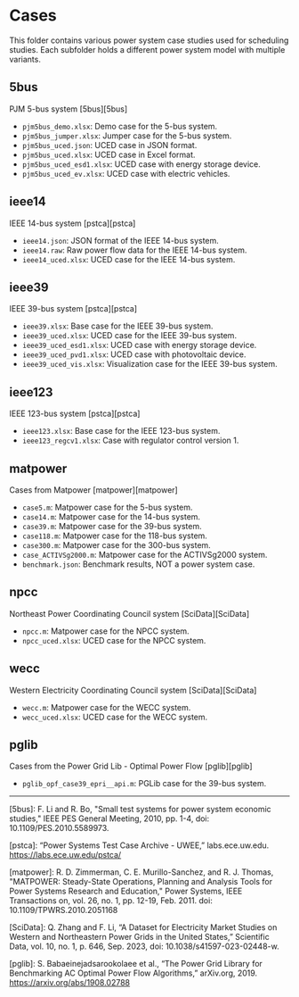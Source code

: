 # Cases

This folder contains various power system case studies used for scheduling studies. Each subfolder holds a different power system model with multiple variants.

## 5bus

PJM 5-bus system [5bus][5bus]

- `pjm5bus_demo.xlsx`: Demo case for the 5-bus system.
- `pjm5bus_jumper.xlsx`: Jumper case for the 5-bus system.
- `pjm5bus_uced.json`: UCED case in JSON format.
- `pjm5bus_uced.xlsx`: UCED case in Excel format.
- `pjm5bus_uced_esd1.xlsx`: UCED case with energy storage device.
- `pjm5bus_uced_ev.xlsx`: UCED case with electric vehicles.

## ieee14

IEEE 14-bus system [pstca][pstca]

- `ieee14.json`: JSON format of the IEEE 14-bus system.
- `ieee14.raw`: Raw power flow data for the IEEE 14-bus system.
- `ieee14_uced.xlsx`: UCED case for the IEEE 14-bus system.

## ieee39

IEEE 39-bus system [pstca][pstca]

- `ieee39.xlsx`: Base case for the IEEE 39-bus system.
- `ieee39_uced.xlsx`: UCED case for the IEEE 39-bus system.
- `ieee39_uced_esd1.xlsx`: UCED case with energy storage device.
- `ieee39_uced_pvd1.xlsx`: UCED case with photovoltaic device.
- `ieee39_uced_vis.xlsx`: Visualization case for the IEEE 39-bus system.

## ieee123

IEEE 123-bus system [pstca][pstca]

- `ieee123.xlsx`: Base case for the IEEE 123-bus system.
- `ieee123_regcv1.xlsx`: Case with regulator control version 1.


## matpower

Cases from Matpower [matpower][matpower]

- `case5.m`: Matpower case for the 5-bus system.
- `case14.m`: Matpower case for the 14-bus system.
- `case39.m`: Matpower case for the 39-bus system.
- `case118.m`: Matpower case for the 118-bus system.
- `case300.m`: Matpower case for the 300-bus system.
- `case_ACTIVSg2000.m`: Matpower case for the ACTIVSg2000 system.
- `benchmark.json`: Benchmark results, NOT a power system case.

## npcc

Northeast Power Coordinating Council system [SciData][SciData]

- `npcc.m`: Matpower case for the NPCC system.
- `npcc_uced.xlsx`: UCED case for the NPCC system.

## wecc

Western Electricity Coordinating Council system [SciData][SciData]

- `wecc.m`: Matpower case for the WECC system.
- `wecc_uced.xlsx`: UCED case for the WECC system.

## pglib

Cases from the Power Grid Lib - Optimal Power Flow [pglib][pglib]

- `pglib_opf_case39_epri__api.m`: PGLib case for the 39-bus system.

---

[5bus]: F. Li and R. Bo, "Small test systems for power system economic studies," IEEE PES General Meeting, 2010, pp. 1-4, doi: 10.1109/PES.2010.5589973.

[pstca]: “Power Systems Test Case Archive - UWEE,” labs.ece.uw.edu. https://labs.ece.uw.edu/pstca/

[matpower]: R. D. Zimmerman, C. E. Murillo-Sanchez, and R. J. Thomas, "MATPOWER: Steady-State Operations, Planning and Analysis Tools for Power Systems Research and Education," Power Systems, IEEE Transactions on, vol. 26, no. 1, pp. 12-19, Feb. 2011. doi: 10.1109/TPWRS.2010.2051168

[SciData]: Q. Zhang and F. Li, “A Dataset for Electricity Market Studies on Western and Northeastern Power Grids in the United States,” Scientific Data, vol. 10, no. 1, p. 646, Sep. 2023, doi: 10.1038/s41597-023-02448-w.

[pglib]: S. Babaeinejadsarookolaee et al., “The Power Grid Library for Benchmarking AC Optimal Power Flow Algorithms,” arXiv.org, 2019. https://arxiv.org/abs/1908.02788
‌